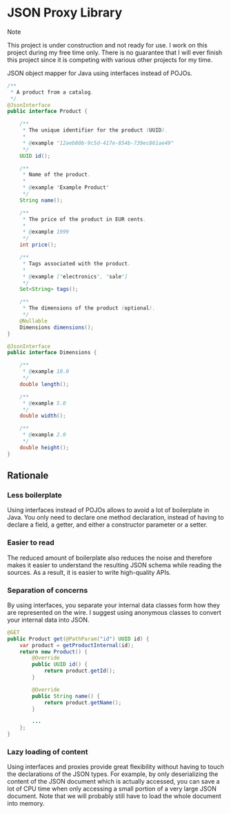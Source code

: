 JSON Proxy Library
==================

> [!NOTE]
> This project is under construction and not ready for use.
> I work on this project during my free time only.
> There is no guarantee that I will ever finish this project since it is
> competing with various other projects for my time.

JSON object mapper for Java using interfaces instead of POJOs.

```java
/**
 * A product from a catalog.
 */
@JsonInterface
public interface Product {

    /**
     * The unique identifier for the product (UUID).
     *
     * @example "12aeb80b-9c5d-417e-854b-739ec861ae49"
     */
    UUID id();

    /**
     * Name of the product.
     *
     * @example "Example Product"
     */
    String name();

    /**
     * The price of the product in EUR cents.
     *
     * @example 1999
     */
    int price();

    /**
     * Tags associated with the product.
     *
     * @example ["electronics", "sale"]
     */
    Set<String> tags();

    /**
     * The dimensions of the product (optional).
     */
    @Nullable
    Dimensions dimensions();
}

@JsonInterface
public interface Dimensions {

    /**
     * @example 10.0
     */
    double length();

    /**
     * @example 5.0
     */
    double width();

    /**
     * @example 2.0
     */
    double height();
}
```

Rationale
---------

### Less boilerplate

Using interfaces instead of POJOs allows to avoid a lot of boilerplate in Java.
You only need to declare one method declaration, instead of having to declare a
field, a getter, and either a constructor parameter or a setter.

### Easier to read

The reduced amount of boilerplate also reduces the noise and therefore makes it
easier to understand the resulting JSON schema while reading the sources. As a
result, it is easier to write high-quality APIs.

### Separation of concerns

By using interfaces, you separate your internal data classes form how they are
represented on the wire. I suggest using anonymous classes to convert your
internal data into JSON.

```java
@GET
public Product get(@PathParam("id") UUID id) {
    var product = getProductInternal(id);
    return new Product() {
        @Override
        public UUID id() {
            return product.getId();
        }

        @Override
        public String name() {
            return product.getName();
        }

        ...
    };
}
```

### Lazy loading of content

Using interfaces and proxies provide great flexibility without having to touch
the declarations of the JSON types. For example, by only deserializing the
content of the JSON document which is actually accessed, you can save a lot of
CPU time when only accessing a small portion of a very large JSON document. Note
that we will probably still have to load the whole document into memory.
